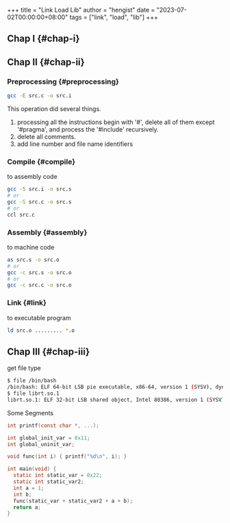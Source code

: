 +++
title = "Link Load Lib"
author = "hengist"
date = "2023-07-02T00:00:00+08:00"
tags = ["link", "load", "lib"]
+++

## Chap I {#chap-i}

## Chap II {#chap-ii}

### Preprocessing {#preprocessing}

```bash
gcc -E src.c -o src.i
```

This operation did several things.

1. processing all the instructions begin with '#', delete all of them except '#pragma', and process the '#include' recursively.
2. delete all comments.
3. add line number and file name identifiers

### Compile {#compile}

to assembly code

```bash
gcc -S src.i -o src.s
# or
gcc -S src.c -o src.s
# or
ccl src.c
```

### Assembly {#assembly}

to machine code

```bash
as src.s -o src.o
# or
gcc -c src.s -o src.o
# or
gcc -c src.c -o src.o
```

### Link {#link}

to executable program

```bash
ld src.o ......... *.o
```

## Chap III {#chap-iii}

get file type

```bash
$ file /bin/bash
/bin/bash: ELF 64-bit LSB pie executable, x86-64, version 1 (SYSV), dynamically linked, interpreter /lib64/ld-linux-x86-64.so.2, for GNU/Linux 3.2.0, stripped
$ file librt.so.1
librt.so.1: ELF 32-bit LSB shared object, Intel 80386, version 1 (SYSV), dynamically linked, for GNU/Linux 3.2.0, stripped
```

Some Segments

```C
int printf(const char *, ...);

int global_init_var = 0x11;
int global_uninit_var;

void func(int i) { printf("%d\n", i); }

int main(void) {
  static int static_var = 0x22;
  static int static_var2;
  int a = 1;
  int b;
  func(static_var + static_var2 + a + b);
  return a;
}
```
